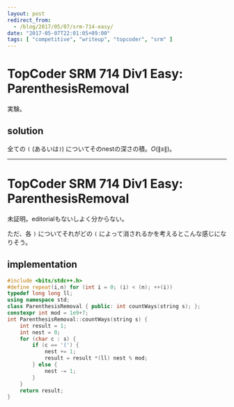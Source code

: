 ```yaml
---
layout: post
redirect_from:
  - /blog/2017/05/07/srm-714-easy/
date: "2017-05-07T22:01:05+09:00"
tags: [ "competitive", "writeup", "topcoder", "srm" ]
---
```


# TopCoder SRM 714 Div1 Easy: ParenthesisRemoval

実験。

## solution

全ての `(` (あるいは`)`) についてそのnestの深さの積。$O(\|s\|)$。

---

# TopCoder SRM 714 Div1 Easy: ParenthesisRemoval

未証明。editorialもないしよく分からない。

ただ、各 `)` についてそれがどの `(` によって消されるかを考えるとこんな感じになりそう。

## implementation

``` c++
#include <bits/stdc++.h>
#define repeat(i,n) for (int i = 0; (i) < (n); ++(i))
typedef long long ll;
using namespace std;
class ParenthesisRemoval { public: int countWays(string s); };
constexpr int mod = 1e9+7;
int ParenthesisRemoval::countWays(string s) {
    int result = 1;
    int nest = 0;
    for (char c : s) {
        if (c == '(') {
            nest += 1;
            result = result *(ll) nest % mod;
        } else {
            nest -= 1;
        }
    }
    return result;
}
```
